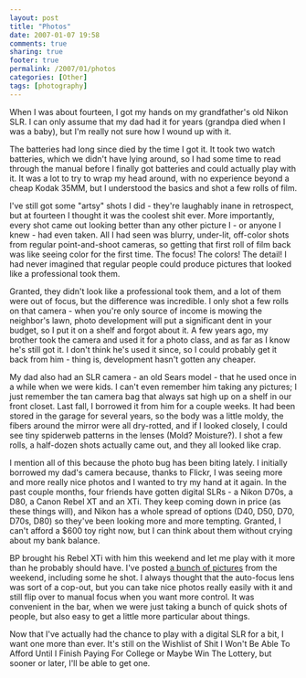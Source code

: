 ```yaml
---
layout: post
title: "Photos"
date: 2007-01-07 19:58
comments: true
sharing: true
footer: true
permalink: /2007/01/photos
categories: [Other]
tags: [photography]
---
```

When I was about fourteen, I got my hands on my grandfather's old Nikon SLR.  I can only assume that my dad had it for years (grandpa died when I was a baby), but I'm really not sure how I wound up with it.

The batteries had long since died by the time I got it.  It took two watch batteries, which we didn't have lying around, so I had some time to read through the manual before I finally got batteries and could actually play with it.  It was a lot to try to wrap my head around, with no experience beyond a cheap Kodak 35MM, but I understood the basics and shot a few rolls of film.

I've still got some "artsy" shots I did - they're laughably inane in retrospect, but at fourteen I thought it was the coolest shit ever.  More importantly, every shot came out looking better than any other picture I - or anyone I knew - had even taken.  All I had seen was blurry, under-lit, off-color shots from regular point-and-shoot cameras, so getting that first roll of film back was like seeing color for the first time.  The focus!  The colors!  The detail!  I had never imagined that regular people could produce pictures that looked like a professional took them.

Granted, they didn't look like a professional took them, and a lot of them were out of focus, but the difference was incredible.  I only shot a few rolls on that camera - when you're only source of income is mowing the neighbor's lawn, photo development will put a significant dent in your budget, so I put it on a shelf and forgot about it.  A few years ago, my brother took the camera and used it for a photo class, and as far as I know he's still got it.  I don't think he's used it since, so I could probably get it back from him - thing is, development hasn't gotten any cheaper.

My dad also had an SLR camera - an old Sears model - that he used once in a while when we were kids.  I can't even remember him taking any pictures; I just remember the tan camera bag that always sat high up on a shelf in our front closet.  Last fall, I borrowed it from him for a couple weeks.  It had been stored in the garage for several years, so the body was a little moldy, the fibers around the mirror were all dry-rotted, and if I looked closely, I could see tiny spiderweb patterns in the lenses (Mold?  Moisture?).  I shot a few rolls, a half-dozen shots actually came out, and they all looked like crap.

I mention all of this because the photo bug has been biting lately.  I initially borrowed my dad's camera because, thanks to Flickr, I was seeing more and more really nice photos and I wanted to try my hand at it again.  In the past couple months, four friends have gotten digital SLRs - a Nikon D70s, a D80, a Canon Rebel XT and an XTi.  They keep coming down in price (as these things will), and Nikon has a whole spread of options (D40, D50, D70, D70s, D80) so they've been looking more and more tempting.  Granted, I can't afford a $600 toy right now, but I can think about them without crying about my bank balance.

BP brought his Rebel XTi with him this weekend and let me play with it more than he probably should have.  I've posted <a href="http://flickr.com/photos/brockli/sets/72157594466055263/">a bunch of pictures</a> from the weekend, including some he shot.  I always thought that the auto-focus lens was sort of a cop-out, but you can take nice photos really easily with it and still flip over to manual focus when you want more control.  It was convenient in the bar, when we were just taking a bunch of quick shots of people, but also easy to get a little more particular about things.

Now that I've actually had the chance to play with a digital SLR for a bit, I want one more than ever.  It's still on the Wishlist of Shit I Won't Be Able To Afford Until I Finish Paying For College or Maybe Win The Lottery, but sooner or later, I'll be able to get one.
